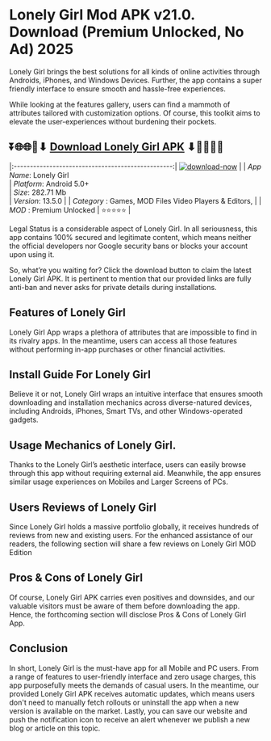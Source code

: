 # Lonely Girl Mod APK v21.0. Download (Premium Unlocked, No Ad) 2025

Lonely Girl brings the best solutions for all kinds of online activities through Androids, iPhones, and Windows Devices. Further, the app contains a super friendly interface to ensure smooth and hassle-free experiences.

While looking at the features gallery, users can find a mammoth of attributes tailored with customization options. Of course, this toolkit aims to elevate the user-experiences without burdening their pockets.

## ⏬🌐🌐📌⬇ [Download Lonely Girl APK](https://newsloopy.com/lonely-girl-apk/) ⬇📌🌐🌐⏬

|:-------------------------------------------------:|
[![download-now](https://github.com/user-attachments/assets/22657e67-9d2d-46af-a41a-5d365d2ddc1f)](https://newsloopy.com/lonely-girl-apk/)  |
| *App Name*: Lonely Girl                     
| *Platform*: Android 5.0+                     
| *Size*: 282.71 Mb                                                  
| *Version*: 13.5.0    |
| *Category* : Games, MOD Files Video Players & Editors, |
| *MOD* : Premium Unlocked
| ⭐⭐⭐⭐⭐ |

Legal Status is a considerable aspect of Lonely Girl. In all seriousness, this app contains 100% secured and legitimate content, which means neither the official developers nor Google security bans or blocks your account upon using it. 

So, what’re you waiting for? Click the download button to claim the latest Lonely Girl APK. It is pertinent to mention that our provided links are fully anti-ban and never asks for private details during installations. 

## Features of Lonely Girl

Lonely Girl App wraps a plethora of attributes that are impossible to find in its rivalry apps. In the meantime, users can access all those features without performing in-app purchases or other financial activities.

## Install Guide For Lonely Girl

Believe it or not, Lonely Girl wraps an intuitive interface that ensures smooth downloading and installation mechanics across diverse-natured devices, including Androids, iPhones, Smart TVs, and other Windows-operated gadgets.

## Usage Mechanics of Lonely Girl. 

Thanks to the Lonely Girl’s aesthetic interface, users can easily browse through this app without requiring external aid. Meanwhile, the app ensures similar usage experiences on Mobiles and Larger Screens of PCs.

## Users Reviews of Lonely Girl

Since Lonely Girl holds a massive portfolio globally, it receives hundreds of reviews from new and existing users. For the enhanced assistance of our readers, the following section will share a few reviews on Lonely Girl MOD Edition

## Pros & Cons of Lonely Girl

Of course, Lonely Girl APK carries even positives and downsides, and our valuable visitors must be aware of them before downloading the app. Hence, the forthcoming section will disclose Pros & Cons of Lonely Girl App.

## Conclusion

In short, Lonely Girl is the must-have app for all Mobile and PC users. From a range of features to user-friendly interface and zero usage charges, this app purposefully meets the demands of casual users. In the meantime, our provided Lonely Girl APK receives automatic updates, which means users don't need to manually fetch rollouts or uninstall the app when a new version is available on the market. Lastly, you can save our website and push the notification icon to receive an alert whenever we publish a new blog or article on this topic. 
